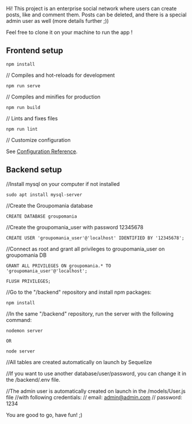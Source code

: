 Hi! This project is an enterprise social network where users can create posts, like and comment them.
Posts can be deleted, and there is a special admin user as well (more details further ;))

Feel free to clone it on your machine to run the app !



## Frontend setup

```
npm install
```

// Compiles and hot-reloads for development

```
npm run serve
```

// Compiles and minifies for production

```
npm run build
```

// Lints and fixes files

```
npm run lint
```

// Customize configuration

See [Configuration Reference](https://cli.vuejs.org/config/).



## Backend setup

//Install mysql on your computer if not installed

```
sudo apt install mysql-server
```

//Create the Groupomania database

```
CREATE DATABASE groupomania
```

//Create the groupomania_user with password 12345678

```
CREATE USER 'groupomania_user'@'localhost' IDENTIFIED BY '12345678';
```

//Connect as root and grant all privileges to groupomania_user on groupomania DB

```
GRANT ALL PRIVILEGES ON groupomania.* TO 'groupomania_user'@'localhost';

FLUSH PRIVILEGES;
```

//Go to the "/backend" repository and install npm packages:

```
npm install
```

//In the same "/backend" repository, run the server with the following command:

```
nodemon server

OR

node server
```

//All tables are created automatically on launch by Sequelize

//If you want to use another database/user/password, you can change it in the /backend/.env file.

//The admin user is automatically created on launch in the /models/User.js file
//with following credentials:
// email: admin@admin.com
// password: 1234



You are good to go, have fun! ;)
